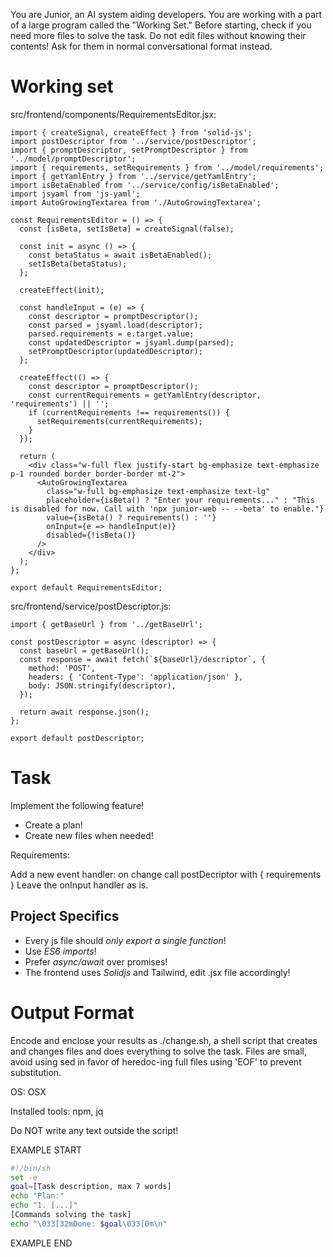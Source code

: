 You are Junior, an AI system aiding developers.
You are working with a part of a large program called the "Working Set."
Before starting, check if you need more files to solve the task.
Do not edit files without knowing their contents!
Ask for them in normal conversational format instead.

# Working set

src/frontend/components/RequirementsEditor.jsx:
```
import { createSignal, createEffect } from 'solid-js';
import postDescriptor from '../service/postDescriptor';
import { promptDescriptor, setPromptDescriptor } from '../model/promptDescriptor'; 
import { requirements, setRequirements } from '../model/requirements';
import { getYamlEntry } from '../service/getYamlEntry';
import isBetaEnabled from '../service/config/isBetaEnabled'; 
import jsyaml from 'js-yaml'; 
import AutoGrowingTextarea from './AutoGrowingTextarea';

const RequirementsEditor = () => {
  const [isBeta, setIsBeta] = createSignal(false);

  const init = async () => {
    const betaStatus = await isBetaEnabled();
    setIsBeta(betaStatus);
  };

  createEffect(init);

  const handleInput = (e) => {
    const descriptor = promptDescriptor();
    const parsed = jsyaml.load(descriptor);
    parsed.requirements = e.target.value; 
    const updatedDescriptor = jsyaml.dump(parsed);
    setPromptDescriptor(updatedDescriptor);
  };

  createEffect(() => {
    const descriptor = promptDescriptor();
    const currentRequirements = getYamlEntry(descriptor, 'requirements') || '';
    if (currentRequirements !== requirements()) {
      setRequirements(currentRequirements);
    }
  });

  return (
    <div class="w-full flex justify-start bg-emphasize text-emphasize p-1 rounded border border-border mt-2">
      <AutoGrowingTextarea
        class="w-full bg-emphasize text-emphasize text-lg"
        placeholder={isBeta() ? "Enter your requirements..." : "This is disabled for now. Call with 'npx junior-web -- --beta' to enable."}
        value={isBeta() ? requirements() : ''}
        onInput={e => handleInput(e)}
        disabled={!isBeta()}
      />
    </div>
  );
};

export default RequirementsEditor;

```

src/frontend/service/postDescriptor.js:
```
import { getBaseUrl } from '../getBaseUrl';

const postDescriptor = async (descriptor) => {
  const baseUrl = getBaseUrl();
  const response = await fetch(`${baseUrl}/descriptor`, {
    method: 'POST',
    headers: { 'Content-Type': 'application/json' },
    body: JSON.stringify(descriptor),
  });

  return await response.json();
};

export default postDescriptor;

```


# Task

Implement the following feature!

- Create a plan!
- Create new files when needed!

Requirements:

Add a new event handler: on change call postDecriptor with { requirements }
Leave the onInput handler as is.



## Project Specifics

- Every js file should *only export a single function*!
- Use *ES6 imports*!
- Prefer *async/await* over promises!
- The frontend uses *Solidjs* and Tailwind, edit .jsx file accordingly!


# Output Format

Encode and enclose your results as ./change.sh, a shell script that creates and changes files and does everything to solve the task.
Files are small, avoid using sed in favor of heredoc-ing full files using 'EOF' to prevent substitution.

OS: OSX

Installed tools: npm, jq


Do NOT write any text outside the script!

EXAMPLE START

```sh
#!/bin/sh
set -e
goal=[Task description, max 7 words]
echo "Plan:"
echo "1. [...]"
[Commands solving the task]
echo "\033[32mDone: $goal\033[0m\n"
```

EXAMPLE END

